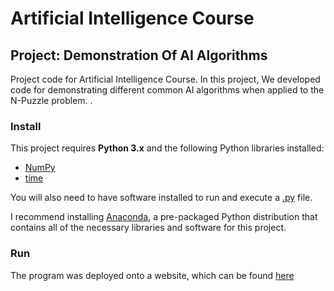 # Artificial Intelligence Course
## Project: Demonstration Of AI Algorithms

Project code for Artificial Intelligence Course. In this project, We developed code for demonstrating different common AI algorithms when applied to the N-Puzzle problem. .

### Install

This project requires **Python 3.x** and the following Python libraries installed:

- [NumPy](http://www.numpy.org/)
- [time](https://docs.python.org/3/library/time.html)

You will also need to have software installed to run and execute a [.py](https://www.python.org/) file.

I recommend installing [Anaconda](https://www.continuum.io/downloads), a pre-packaged Python distribution that contains all of the necessary libraries and software for this project.

### Run

The program was deployed onto a website, which can be found [here](https://npuzzle.pythonanywhere.com/)
